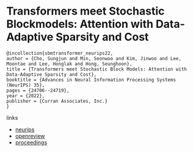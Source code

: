 # Transformers meet Stochastic Blockmodels: Attention with Data-Adaptive Sparsity and Cost

```
@incollection{sbmtransformer_neurips22,
author = {Cho, Sungjun and Min, Seonwoo and Kim, Jinwoo and Lee, Moontae and Lee, Honglak and Hong, Seunghoon},
title = {Transformers meet Stochastic Block Models: Attention with Data-Adaptive Sparsity and Cost},
booktitle = {Advances in Neural Information Processing Systems (NeurIPS) 35},
pages = {24706--24719},
year = {2022},
publisher = {Curran Associates, Inc.}
}
```

links
- [neurips](https://nips.cc/Conferences/2022/Schedule?showEvent=54607)
- [openreview](https://openreview.net/forum?id=w_jvWzNXd6n)
- [proceedings](https://papers.nips.cc//paper_files/paper/2022/hash/9c93b3cd3bc60c0fe7b0c2d74a2da966-Abstract-Conference.html)
